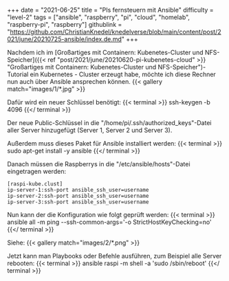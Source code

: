 +++
date = "2021-06-25"
title = "PIs fernsteuern mit Ansible"
difficulty = "level-2"
tags = ["ansible", "raspberry", "pi", "cloud", "homelab", "raspberry-pi", "raspberry"]
githublink = "https://github.com/ChristianKnedel/knedelverse/blob/main/content/post/2021/june/20210725-ansible/index.de.md"
+++


Nachdem ich im  [Großartiges mit Containern: Kubenetes-Cluster und NFS-Speicher]({{< ref "post/2021/june/20210620-pi-kubenetes-cloud" >}} "Großartiges mit Containern: Kubenetes-Cluster und NFS-Speicher")-Tutorial ein Kubernetes - Cluster erzeugt habe, möchte ich diese Rechner nun auch über Ansible ansprechen können.
{{< gallery match="images/1/*.jpg" >}}


Dafür wird ein neuer Schlüssel benötigt:
{{< terminal >}}
ssh-keygen -b 4096
{{</ terminal >}}

Der neue Public-Schlüssel in die "/home/pi/.ssh/authorized_keys"-Datei aller Server hinzugefügt (Server 1, Server 2 und Server 3).

Außerdem muss dieses Paket für Ansible installiert werden:
{{< terminal >}}
sudo apt-get install -y ansible
{{</ terminal >}}

Danach müssen die Raspberrys in die "/etc/ansible/hosts"-Datei eingetragen werden:
```
[raspi-kube.clust]
ip-server-1:ssh-port ansible_ssh_user=username 
ip-server-2:ssh-port ansible_ssh_user=username 
ip-server-3:ssh-port ansible_ssh_user=username 
```

Nun kann der die Konfiguration wie folgt geprüft werden:
{{< terminal >}}
ansible all -m ping --ssh-common-args='-o StrictHostKeyChecking=no'
{{</ terminal >}}

Siehe:
{{< gallery match="images/2/*.png" >}}

Jetzt kann man Playbooks oder Befehle ausführen, zum Beispiel alle Server rebooten:
{{< terminal >}}
ansible raspi -m shell -a 'sudo /sbin/reboot'
{{</ terminal >}}

